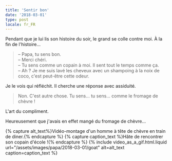 ```yaml
---
title: 'Sentir bon'
date: '2018-03-01'
type: post
locale: fr_FR
---
```


Pendant que je lui lis son histoire du soir, le grand se colle contre moi. À la fin de l'histoire…

<!-- more -->

> – Papa, tu sens bon.  
> – Merci chéri.  
> – ‎Tu sens comme un copain à moi. Il sent tout le temps comme ça.  
> – ‎Ah ? Je me suis lavé les cheveux avec un shampoing à la noix de coco, c'est peut-être cette odeur.

Je le vois qui réfléchit. Il cherche une réponse avec assiduité.

> ‎Non. C'est autre chose. Tu sens… tu sens… comme le fromage de chèvre !

L'art du compliment.

Heureusement que j'avais en effet mangé du fromage de chèvre…

{% capture alt_text%}Vidéo-montage d'un homme à tête de chèvre en train de diner.{% endcapture %}
{% capture caption_text %}Hâte de rencontrer son copain d'école !{% endcapture %}
{% include video_as_a_gif.html.liquid
url="/assets/images/papa/2018-03-01/goat"
alt=alt_text
caption=caption_text
%}

